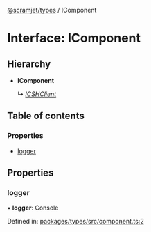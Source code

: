[@scramjet/types](../README.md) / IComponent

# Interface: IComponent

## Hierarchy

* **IComponent**

  ↳ [*ICSHClient*](icshclient.md)

## Table of contents

### Properties

- [logger](icomponent.md#logger)

## Properties

### logger

• **logger**: Console

Defined in: [packages/types/src/component.ts:2](https://github.com/scramjet-cloud-platform/scramjet-csi-dev/blob/966a05e/packages/types/src/component.ts#L2)
